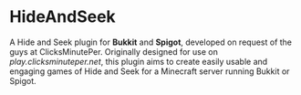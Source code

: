 # HideAndSeek
A Hide and Seek plugin for **Bukkit** and **Spigot**, developed on request of the guys at ClicksMinutePer.
Originally designed for use on *play.clicksminuteper.net*, this plugin aims to create easily usable and engaging games of Hide and Seek for a Minecraft server running Bukkit or Spigot.